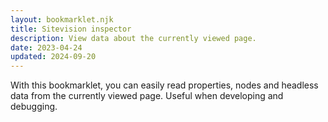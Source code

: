 ```yaml
---
layout: bookmarklet.njk
title: Sitevision inspector
description: View data about the currently viewed page.
date: 2023-04-24
updated: 2024-09-20
---
```


With this bookmarklet, you can easily read properties, nodes and headless data from the currently viewed page. Useful when developing and debugging.
